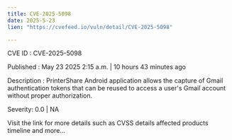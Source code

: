 ```yaml
---
title: CVE-2025-5098
date: 2025-5-23
lien: "https://cvefeed.io/vuln/detail/CVE-2025-5098"

---
```


CVE ID : CVE-2025-5098

Published :  May 23
2025
2:15 a.m. | 10 hours
43 minutes ago

Description : PrinterShare Android application allows the capture of Gmail authentication tokens that can be reused to access a user's Gmail account without proper authorization.

Severity: 0.0 | NA

Visit the link for more details
such as CVSS details
affected products
timeline
and more...
